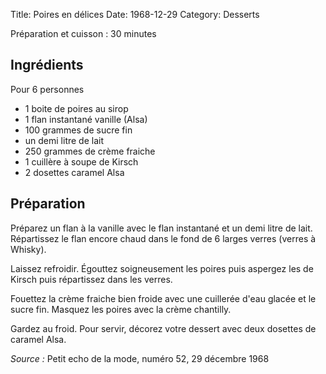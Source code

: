 Title: Poires en délices
Date: 1968-12-29
Category: Desserts

Préparation et cuisson : 30 minutes

## Ingrédients

Pour 6 personnes

* 1 boite de poires au sirop
* 1 flan instantané vanille (Alsa)
* 100 grammes de sucre fin
* un demi litre de lait
* 250 grammes de crème fraiche
* 1 cuillère à soupe de Kirsch
* 2 dosettes caramel Alsa

## Préparation

Préparez un flan à la vanille avec le flan instantané et un demi litre de lait.
Répartissez le flan encore chaud dans le fond de 6 larges verres (verres à
Whisky).

Laissez refroidir. Égouttez soigneusement les poires puis aspergez les de Kirsch
puis répartissez dans les verres.

Fouettez la crème fraiche bien froide avec une cuillerée d'eau glacée et le
sucre fin. Masquez les poires avec la crème chantilly.

Gardez au froid. Pour servir, décorez votre dessert avec deux dosettes de caramel
Alsa.

*Source :* Petit echo de la mode, numéro 52, 29 décembre 1968
